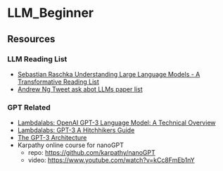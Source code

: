 # LLM_Beginner


## Resources

### LLM Reading List

- [Sebastian Raschka Understanding Large Language Models - A Transformative Reading List](https://sebastianraschka.com/blog/2023/llm-reading-list.html)
- [Andrew Ng Tweet ask abot LLMs paper list](https://twitter.com/AndrewYNg/status/1622683606492778496)

### GPT Related

- [Lambdalabs: OpenAI GPT-3 Language Model: A Technical Overview](https://lambdalabs.com/blog/demystifying-gpt-3)
- [Lambdalabs: GPT-3 A Hitchhikers Guide](https://lambdalabs.com/blog/gpt-3)
- [The GPT-3 Architecture](https://dugas.ch/artificial_curiosity/GPT_architecture.html)
- Karpathy online course for nanoGPT
  - repo: https://github.com/karpathy/nanoGPT
  - video: https://www.youtube.com/watch?v=kCc8FmEb1nY
